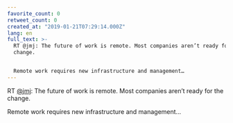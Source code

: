 ```yaml
---
favorite_count: 0
retweet_count: 0
created_at: "2019-01-21T07:29:14.000Z"
lang: en
full_text: >-
  RT @jmj: The future of work is remote. Most companies aren’t ready for the
  change.


  Remote work requires new infrastructure and management…
---
```


RT [@jmj](https://twitter.com/jmj): The future of work is remote. Most companies
aren’t ready for the change.

Remote work requires new infrastructure and management…
